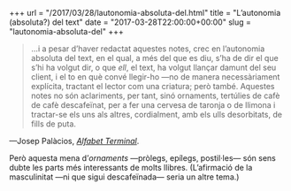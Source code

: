 +++
url = "/2017/03/28/lautonomia-absoluta-del.html"
title = "L’autonomia (absoluta?) del text"
date = "2017-03-28T22:00:00+00:00"
slug = "lautonomia-absoluta-del"
+++

> …i a pesar d’haver redactat aquestes notes, crec en l’autonomia absoluta del text, en el qual, a més del que es diu, s’ha de dir el que s’hi ha volgut dir, o que *ell*, el text, ha volgut llançar damunt del seu client, i el to en què convé llegir-ho —no de manera necessàriament explícita, tractant el lector com una criatura; però també. Aquestes notes no són aclariments, per tant, sinó ornaments, tertúlies de cafè de cafè descafeïnat, per a fer una cervesa de taronja o de llimona i tractar-se els uns als altres, cordialment, amb els ulls desorbitats, de fills de puta.

—Josep Palàcios, [*Alfabet Terminal*](http://puv.uv.es/alfabet-terminal.html).

Però aquesta mena d’*ornaments* —pròlegs, epílegs, postil·les— són sens dubte les parts més interessants de molts llibres. (L’afirmació de la masculinitat —ni que sigui descafeïnada— seria un altre tema.)